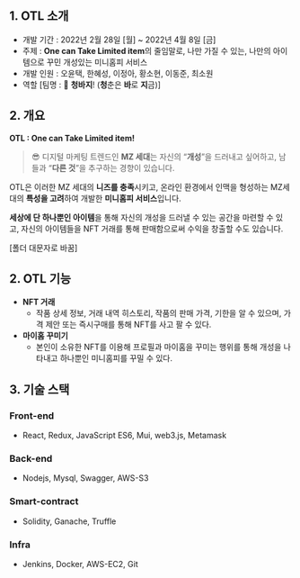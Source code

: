 ## 1. OTL 소개

- 개발 기간 : 2022년 2월 28일 [월] ~ 2022년 4월 8일 [금]
- 주제 : **One can Take Limited item**의 줄임말로, 나만 가질 수 있는, 나만의 아이템으로 꾸민 개성있는 미니홈피 서비스
- 개발 인원 : 오윤택, 한혜성, 이정아, 황소현, 이동준, 최소원
- 역할 [팀명 : 👖 **청바지**! (**청**춘은 **바**로 **지**금)]

## 2. 개요

**OTL : One can Take Limited item!**

> 😎 디지털 마케팅 트렌드인 **MZ 세대**는 자신의 “**개성**”을 드러내고 싶어하고, 남들과 “**다른 것**”을 추구하는 경향이 있습니다.

OTL은 이러한 MZ 세대의 **니즈를 충족**시키고, 온라인 환경에서 인맥을 형성하는 MZ세대의 **특성을 고려**하여 개발한 **미니홈피 서비스**입니다.

**세상에 단 하나뿐인 아이템**을 통해 자신의 개성을 드러낼 수 있는 공간을 마련할 수 있고, 자신의 아이템들을 NFT 거래를 통해 판매함으로써 수익을 창출할 수도 있습니다.
> 

[폴더 대문자로 바꿈]

## 2. OTL 기능

- **NFT 거래**
    - 작품 상세 정보, 거래 내역 히스토리, 작품의 판매 가격, 기한을 알 수 있으며, 가격 제안 또는 즉시구매를 통해 NFT를 사고 팔 수 있다.
- **마이홈 꾸미기**
    - 본인이 소유한 NFT를 이용해 프로필과 마이홈을 꾸미는 행위를 통해 개성을 나타내고 하나뿐인 미니홈피를 꾸밀 수 있다.

## 3. 기술 스택

### Front-end

- React, Redux, JavaScript ES6, Mui, web3.js, Metamask

### Back-end

- Nodejs, Mysql, Swagger, AWS-S3

### Smart-contract

- Solidity, Ganache, Truffle

### Infra

- Jenkins, Docker, AWS-EC2, Git
